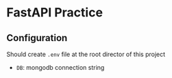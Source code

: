 # FastAPI Practice

## Configuration

Should create ```.env``` file at the root director of this project  

- ```DB```: mongodb connection string
